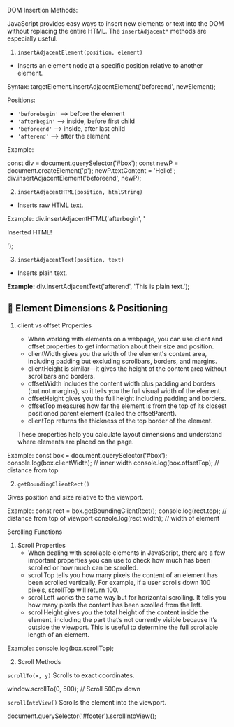 DOM Insertion Methods:

JavaScript provides easy ways to insert new elements or text into the DOM without replacing the entire HTML. The `insertAdjacent*` methods are especially useful.

1. `insertAdjacentElement(position, element)`
- Inserts an element node at a specific position relative to another element.

Syntax:
targetElement.insertAdjacentElement('beforeend', newElement);


Positions:
- `'beforebegin'` --> before the element
- `'afterbegin'` --> inside, before first child
- `'beforeend'` --> inside, after last child
- `'afterend'` --> after the element

Example:

const div = document.querySelector('#box');
const newP = document.createElement('p');
newP.textContent = 'Hello!';
div.insertAdjacentElement('beforeend', newP);



2. `insertAdjacentHTML(position, htmlString)`
- Inserts raw HTML text.

Example:
div.insertAdjacentHTML('afterbegin', '<p>Inserted HTML!</p>');



3. `insertAdjacentText(position, text)`
- Inserts plain text.

**Example:**
div.insertAdjacentText('afterend', 'This is plain text.');



## 📏 Element Dimensions & Positioning

1. client vs offset Properties 
    - When working with elements on a webpage, you can use client and offset properties to get information about their size and position.
    - clientWidth gives you the width of the element's content area, including padding but excluding scrollbars, borders, and margins.
    - clientHeight is similar—it gives the height of the content area without scrollbars and borders.
    - offsetWidth includes the content width plus padding and borders (but not margins), so it tells you the full visual width of the element.
    - offsetHeight gives you the full height including padding and borders.
    - offsetTop measures how far the element is from the top of its closest positioned parent element (called the offsetParent).
    - clientTop returns the thickness of the top border of the element.

    These properties help you calculate layout dimensions and understand where elements are placed on the page.

Example:
const box = document.querySelector('#box');
console.log(box.clientWidth);  // inner width
console.log(box.offsetTop);   // distance from top


2. `getBoundingClientRect()`

Gives position and size relative to the viewport.

Example:
const rect = box.getBoundingClientRect();
console.log(rect.top);     // distance from top of viewport
console.log(rect.width);   // width of element


Scrolling Functions

1. Scroll Properties
    - When dealing with scrollable elements in JavaScript, there are a few important properties you can use to check how much has been scrolled or how much can be scrolled.
    - scrollTop tells you how many pixels the content of an element has been scrolled vertically. For example, if a user scrolls down 100 pixels, scrollTop will return 100.
    - scrollLeft works the same way but for horizontal scrolling. It tells you how many pixels the content has been scrolled from the left.
    - scrollHeight gives you the total height of the content inside the element, including the part that’s not currently visible because it’s outside the viewport. This is useful to determine the full scrollable length of an element.


Example:
console.log(box.scrollTop);


2. Scroll Methods

`scrollTo(x, y)`
Scrolls to exact coordinates.

window.scrollTo(0, 500);  // Scroll 500px down

`scrollIntoView()`
Scrolls the element into the viewport.

document.querySelector('#footer').scrollIntoView();



